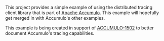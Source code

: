 This project provides a simple example of using the distributed tracing client library that is part of [Apache Accumulo](http://accumulo.apache.org/). This example will hopefully get merged in with Accumulo's other examples. 

This example is being created in support of [ACCUMULO-1502](https://issues.apache.org/jira/browse/ACCUMULO-1502) to better document Accumulo's tracing capabilities.
